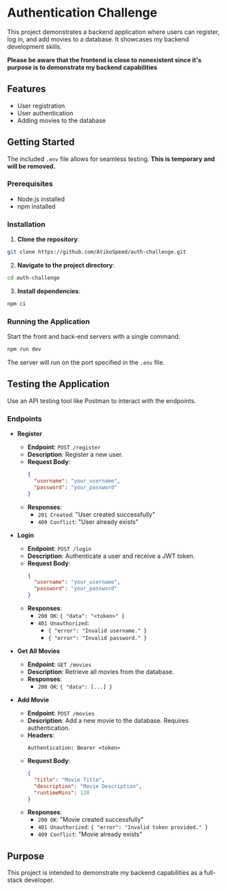 # Authentication Challenge

This project demonstrates a backend application where users can register, log in, and add movies to a database. It showcases my backend development skills.

****Please be aware that the frontend is close to nonexistent since it's purpose is to demonstrate my backend capabilities****

## Features

- User registration
- User authentication
- Adding movies to the database

## Getting Started

The included `.env` file allows for seamless testing. **This is temporary and will be removed.**

### Prerequisites

- Node.js installed
- npm installed

### Installation

1. **Clone the repository**:

```bash
git clone https://github.com/AtikoSpeed/auth-challenge.git
```

2. **Navigate to the project directory**:

```bash
cd auth-challenge
```

3. **Install dependencies**:

```bash
npm ci
```

### Running the Application

Start the front and back-end servers with a single command:

```bash
npm run dev
```

The server will run on the port specified in the `.env` file.

## Testing the Application

Use an API testing tool like Postman to interact with the endpoints.

### Endpoints

- **Register**

  - **Endpoint**: `POST /register`
  - **Description**: Register a new user.
  - **Request Body**:
    ```json
    {
      "username": "your_username",
      "password": "your_password"
    }
    ```
  - **Responses**:
    - `201 Created`: "User created successfully"
    - `409 Conflict`: "User already exists"

- **Login**

  - **Endpoint**: `POST /login`
  - **Description**: Authenticate a user and receive a JWT token.
  - **Request Body**:
    ```json
    {
      "username": "your_username",
      "password": "your_password"
    }
    ```
  - **Responses**:
    - `200 OK`: `{ "data": "<token>" }`
    - `401 Unauthorized`:
      - `{ "error": "Invalid username." }`
      - `{ "error": "Invalid password." }`

- **Get All Movies**

  - **Endpoint**: `GET /movies`
  - **Description**: Retrieve all movies from the database.
  - **Responses**:
    - `200 OK`: `{ "data": [...] }`

- **Add Movie**
  - **Endpoint**: `POST /movies`
  - **Description**: Add a new movie to the database. Requires authentication.
  - **Headers**:
    ```
    Authentication: Bearer <token>
    ```
  - **Request Body**:
    ```json
    {
      "title": "Movie Title",
      "description": "Movie Description",
      "runtimeMins": 120
    }
    ```
  - **Responses**:
    - `200 OK`: "Movie created successfully"
    - `401 Unauthorized`: `{ "error": "Invalid token provided." }`
    - `409 Conflict`: "Movie already exists"

## Purpose

This project is intended to demonstrate my backend capabilities as a full-stack developer.
